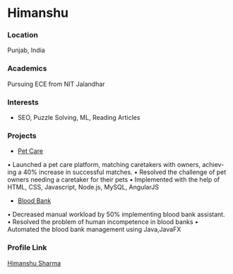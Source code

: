 # Himanshu

### Location

Punjab, India

### Academics

Pursuing ECE from NIT Jalandhar

### Interests

- SEO, Puzzle Solving, ML, Reading Articles

### Projects

- [Pet Care](https://github.com/17himanshu/Pet_Care) 

• Launched a pet care platform, matching caretakers with owners, achiev-
ing a 40% increase in successful matches.
• Resolved the challenge of pet owners needing a caretaker for their pets
• Implemented with the help of HTML, CSS, Javascript, Node.js, MySQL,
AngularJS

- [Blood Bank](https://github.com/17himanshu/bloodbank) 

• Decreased manual workload by 50% implementing blood bank assistant.
• Resolved the problem of human incompetence in blood banks
• Automated the blood bank management using Java,JavaFX

### Profile Link

[Himanshu Sharma](https://github.com/17himanshu)